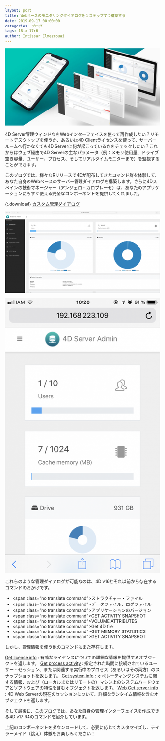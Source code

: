 ```yaml
---
layout: post
title: Webベースのモニタリングダイアログを１ステップずつ構築する
date: 2019-09-17 00:00:00
categories: ブログ
tags: 18.x 17r6
author: Intissar Elmezrouai
---
```


![serverAdmin-1024x512](/images/blog/09/9_16/serverAdmin-1024x512.jpg)

4D Server管理ウィンドウをWebインターフェイスを使って再作成したい？リモートデスクトップを使うか、あるいは4D Clientライセンスを使って、サーバールームへ行かなくても4D Serverに何が起こっているかをチェックしたい？これからはウェブ経由で4D Serverの主なパラメータ（例：メモリ使用量、ドライブ空き容量、ユーザー、プロセス、そしてリアルタイムモニターまで）を監視することができます。

このブログでは、様々なRリリースで4Dが配布してきたコマンド群を体験して、あなた自身のWebベースのサーバー管理ダイアログを構築します。さらに4Dスペインの技術マネージャー（アンジェロ・カロプレーセ）は、あなたのアプリケーションにもすぐ使える完全なコンポーネントを提供してくれました。

{:.download}
[カスタム管理ダイアログ](https://github.com/4D-JP/HDI/releases/download/17r6/ServerAdministrator_JA.zip
) 

![adminWeb-1024x541](/images/blog/09/9_16/adminWeb-1024x541.png)

![adminPhone-576x1024](/images/blog/09/9_16/adminPhone-576x1024.png)

これらのような管理ダイアログが可能なのは、4D v16とそれ以前から存在するコマンドのおかげです。

* <span class=“no translate command”>ストラクチャー・ファイル</span></li>
* <span class=“no translate command”>データファイル、ログファイル</span></li>
* <span class=“no translate command”>アプリケーションのバージョン</span></li>
* <span class=“no translate command”>GET ACTIVITY SNAPSHOT</span></li>
* <span class=“no translate command”>VOLUME ATTRIBUTES</span></li>
* <span class=“no translate command”>Get 4D file</span></li>
* <span class=“no translate command”>GET MEMORY STATISTICS</span></li>
* <span class=“no translate command”>GET ACTIVITY SNAPSHOT</span></li>

しかし、管理情報を使う他のコマンドもまた存在します。

<a href=“https://blog.4d.com/retrieve-the-license-information-by-programming/”><span class="notranslate command">Get license info</span></a> : 有効なライセンスについての詳細な情報を提供するオブジェクトを返します。
<a href=“https://blog.4d.com/enhancement-of-get-process-activity-command/“><span class="notranslate command">Get process activity</span></a> : 指定された時間に接続されているユーザー・セッション、または関連する実行中のプロセス（あるいはその両方）のスナップショットを返します。
<a href=“https://blog.4d.com/get-machine-hardware-information-2/“><span class="notranslate command">Get system info</span></a> : オペレーティングシステムに関する情報、および（ローカルまたはリモートの）マシン上のシステムハードウェアとソフトウェアの特性を含むオブジェクトを返します。
<a href=“https://blog.4d.com/new-command-to-get-web-server-information/“><span class="notranslate command">Web Get server info</span></a> : 4D Web Serverの現在のセッションについて、詳細なランタイム情報を含むオブジェクトを返します。

そして最後に、<a href=“https://blog.4d.com/new-server-administration-commands/“>このブログ</a>では、あなた自身の管理インターフェイスを作成できる4D v17 R4のコマンドを紹介しています。

上記のコンポーネントをダウンロードして、必要に応じてカスタマイズし、テイラーメイド（誂え）体験をお楽しみください！
